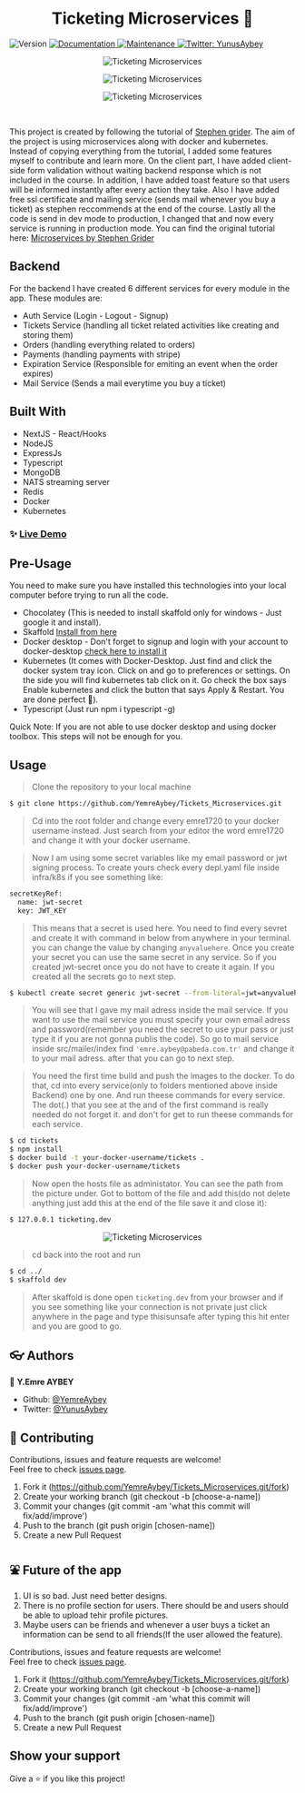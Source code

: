 <h1 align="center">Ticketing Microservices 👋</h1>
<p>
  <img alt="Version" src="https://img.shields.io/badge/version-1.0.0-blue.svg?cacheSeconds=2592000" />
  <a href="https://github.com/YemreAybey/Tickets_Microservices#readme" target="_blank">
    <img alt="Documentation" src="https://img.shields.io/badge/documentation-yes-brightgreen.svg" />
  </a>
  <a href="https://github.com/YemreAybey/Tickets_Microservices/commit-activity" target="_blank">
    <img alt="Maintenance" src="https://img.shields.io/badge/Maintained%3F-yes-green.svg" />
  </a>
  <a href="https://twitter.com/YunusAybey" target="_blank">
    <img alt="Twitter: YunusAybey" src="https://img.shields.io/twitter/follow/YunusAybey.svg?style=social" />
  </a>
</p>

<p align="center">
  <img src="./page.png" title="Logout and Signin" alt="Ticketing Microservices">
</p>

<p align="center">
  <img src="./landing.png" title="Landing" alt="Ticketing Microservices">
</p>

<p align="center">
  <img src="./payment.png" title="Payment" alt="Ticketing Microservices">
</p>

<br>

This project is created by following the tutorial of [Stephen grider](https://github.com/StephenGrider).
The aim of the project is using microservices along with docker and kubernetes. Instead of copying everything from the tutorial, I added some features myself to contribute and learn more. On the client part, I have added client-side form validation without waiting backend response which is not included in the course. In addition, I have added toast feature so that users will be informed instantly after every action they take. Also I have added free ssl certificate and mailing service (sends mail whenever you buy a ticket) as stephen reccommends at the end of the course. Lastly all the code is send in dev mode to production, I changed that and now every service is running in production mode. You can find the original tutorial here: [Microservices by Stephen Grider](https://www.udemy.com/course/microservices-with-node-js-and-react/)

## Backend

For the backend I have created 6 different services for every module in the app. These modules are:

- Auth Service (Login - Logout - Signup)
- Tickets Service (handling all ticket related activities like creating and storing them)
- Orders (handling everything related to orders)
- Payments (handling payments with stripe)
- Expiration Service (Responsible for emiting an event when the order expires)
- Mail Service (Sends a mail everytime you buy a ticket)

## Built With

- NextJS - React/Hooks
- NodeJS
- ExpressJs
- Typescript
- MongoDB
- NATS streaming server
- Redis
- Docker
- Kubernetes

### ✨ [Live Demo](https://www.ticketing-emre-aybey-prod.xyz/)


## Pre-Usage


You need to make sure you have installed this technologies into your local computer before trying to run all the code.

- Chocolatey (This is needed to install skaffold only for windows - Just google it and install).
- Skaffold [Install from here](skaffold.dev/docs/install)
- Docker desktop - Don't forget to signup and login with your account to docker-desktop [check here to install it](https://docs.docker.com/get-docker/)
- Kubernetes (It comes with Docker-Desktop. Just find and click the docker system tray icon. Click on and go to preferences or settings. On the side you will find kubernetes tab click on it. Go check the box says Enable kubernetes and click the button that says Apply & Restart. You are done perfect 🥇).
- Typescript (Just run npm i typescript -g)


Quick Note: If you are not able to use docker desktop and using docker toolbox. This steps will not be enough for you.



## Usage

> Clone the repository to your local machine

```sh
$ git clone https://github.com/YemreAybey/Tickets_Microservices.git
```

> Cd into the root folder and change every emre1720 to your docker username instead. Just search from your editor the word emre1720 and change it with your docker username.

> Now I am using some secret variables like my email password or jwt signing process. To create yours check every depl.yaml file inside infra/k8s if you see something like:

```sh
secretKeyRef:
  name: jwt-secret
  key: JWT_KEY
```

> This means that a secret is used here. You need to find every sevret and create it with command in below from anywhere in your terminal. you can change the value by changing `anyvaluehere`. Once you create your secret you can use the same secret in any service. So if you created jwt-secret once you do not have to create it again. If you created all the secrets go to next step.


```sh
$ kubectl create secret generic jwt-secret --from-literal=jwt=anyvaluehere
```

> You will see that I gave my mail adress inside the mail service. If you want to use the mail service you must specify your own email adress and password(remember you need the secret to use ypur pass or just type it if you are not gonna publis the code). So go to mail service inside src/mailer/index find `'emre.aybey@pabeda.com.tr'` and change it to your mail adress. after that you can go to next step.


> You need the first time build and push the images to the docker. To do that, cd into every service(only to folders mentioned above inside Backend) one by one. And run theese commands for every service. The dot(.) that you see at the and of the first command is really needed do not forget it. and don't for get to run theese commands for each service.

```sh
$ cd tickets
$ npm install
$ docker build -t your-docker-username/tickets .
$ docker push your-docker-username/tickets
```


> Now open the hosts file as administator. You can see the path from the picture under. Got to bottom of the file and add this(do not delete anything just add this at the end of the file save it and close it):

```sh
$ 127.0.0.1 ticketing.dev
```

<p align="center">
  <img src="./host-file.png" title="Hosts file path" alt="Ticketing Microservices">
</p>

> cd back into the root and run

```sh
$ cd ../
$ skaffold dev
```

> After skaffold is done open `ticketing.dev` from your browser and if you see something like your connection is not private just click anywhere in the page and type thisisunsafe after typing this hit enter and you are good to go.

## :eyeglasses: Authors

👤 **Y.Emre AYBEY**

- Github: [@YemreAybey](https://github.com/YemreAybey)
- Twitter: [@YunusAybey](https://twitter.com/YunusAybey)

## 🤝 Contributing

Contributions, issues and feature requests are welcome!<br />Feel free to check [issues page](https://github.com/YemreAybey/Tickets_Microservices/issues).

1. Fork it (https://github.com/YemreAybey/Tickets_Microservices.git/fork)
2. Create your working branch (git checkout -b [choose-a-name])
3. Commit your changes (git commit -am 'what this commit will fix/add/improve')
4. Push to the branch (git push origin [chosen-name])
5. Create a new Pull Request

## ⛲ Future of the app

1. UI is so bad. Just need better designs.
2. There is no profile section for users. There should be and users should be able to upload tehir profile pictures.
3. Maybe users can be friends and whenever a user buys a ticket an information can be send to all friends(If the user allowed the feature).

Contributions, issues and feature requests are welcome!<br />Feel free to check [issues page](https://github.com/YemreAybey/Tickets_Microservices/issues).

1. Fork it (https://github.com/YemreAybey/Tickets_Microservices.git/fork)
2. Create your working branch (git checkout -b [choose-a-name])
3. Commit your changes (git commit -am 'what this commit will fix/add/improve')
4. Push to the branch (git push origin [chosen-name])
5. Create a new Pull Request

## Show your support

Give a ⭐️ if you like this project!

